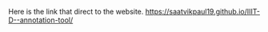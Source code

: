 Here is the link that direct to the website.
https://saatvikpaul19.github.io/IIIT-D--annotation-tool/
